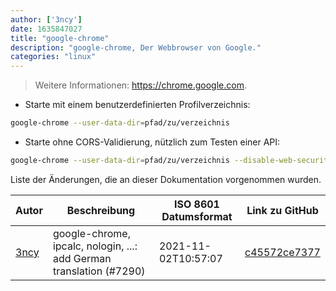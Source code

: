 ```yaml
---
author: ['3ncy']
date: 1635847027
title: "google-chrome"
description: "google-chrome, Der Webbrowser von Google."
categories: "linux"
---
```

> Weitere Informationen: <https://chrome.google.com>.

- Starte mit einem benutzerdefinierten Profilverzeichnis:

```bash
google-chrome --user-data-dir=pfad/zu/verzeichnis
```

- Starte ohne CORS-Validierung, nützlich zum Testen einer API:

```bash
google-chrome --user-data-dir=pfad/zu/verzeichnis --disable-web-security
```
Liste der Änderungen, die an dieser Dokumentation vorgenommen wurden.


Autor | Beschreibung | ISO 8601 Datumsformat | Link zu GitHub
------|-----|-----|-----
[3ncy](mailto:53367954+3ncy@users.noreply.github.com) | google-chrome, ipcalc, nologin, ...: add German translation (#7290) | 2021-11-02T10:57:07 | [c45572ce7377](https://github.com/tldr-pages/tldr/commit/c45572ce7377dffa45e0791c419a6f17af40865a)

